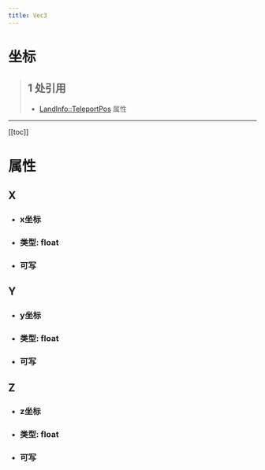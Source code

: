 ```yaml
---
title: Vec3
---
```


# 坐标

> ## 1 处引用
> - [LandInfo::TeleportPos](../types/LandInfo.md#teleportpos) 属性
---

[[toc]]

# 属性
## X
- ### x坐标
- ### 类型: float
- ### 可写
## Y
- ### y坐标
- ### 类型: float
- ### 可写
## Z
- ### z坐标
- ### 类型: float
- ### 可写